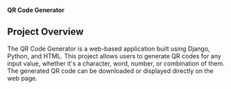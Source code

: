 **QR Code Generator**

## Project Overview
The QR Code Generator is a web-based application built using Django, Python, and HTML. This project allows users to generate QR codes for any input value, whether it's a character, word, number, or combination of them. The generated QR code can be downloaded or displayed directly on the web page.
